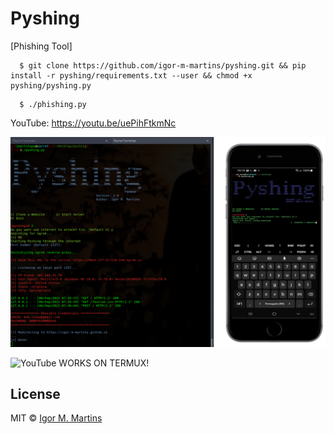 # Pyshing
[Phishing Tool]

```
  $ git clone https://github.com/igor-m-martins/pyshing.git && pip install -r pyshing/requirements.txt --user && chmod +x pyshing/pyshing.py
```
```
  $ ./phishing.py
```
YouTube: https://youtu.be/uePihFtkmNc

 ![](img/pyshing.png)
 
 ![YouTube](https://youtu.be/uePihFtkmNc)
 WORKS ON TERMUX!

## License

MIT © [Igor M. Martins](https://igor-m-martins.github.io)<br/>
